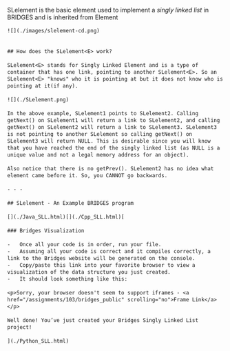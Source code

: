 SLelement<E> is the basic element used to implement a _singly linked list_ in BRIDGES and is inherited from Element<E>

    ![](./images/slelement-cd.png)


    ## How does the SLelement<E> work?

    SLelement<E> stands for Singly Linked Element and is a type of container that has one link, pointing to another SLelement<E>. So an SLelement<E> "knows" who it is pointing at but it does not know who is pointing at it(if any).

    ![](./SLelement.png)

    In the above example, SLelement1 points to SLelement2. Calling getNext() on SLelement1 will return a link to SLelement2, and calling getNext() on SLelement2 will return a link to SLelement3. SLelement3 is not pointing to another SLelement so calling getNext() on SLelement3 will return NULL. This is desirable since you will know that you have reached the end of the singly linked list (as NULL is a unique value and not a legal memory address for an object).

    Also notice that there is no getPrev(). SLelement2 has no idea what element came before it. So, you CANNOT go backwards.

    - - -

    ## SLelement - An Example BRIDGES program

    [](./Java_SLL.html)[](./Cpp_SLL.html)[

    ### Bridges Visualization

    -   Once all your code is in order, run your file.
    -   Assuming all your code is correct and it compiles correctly, a link to the Bridges website will be generated on the console.
    -   Copy/paste this link into your favorite browser to view a visualization of the data structure you just created.
    -   It should look something like this:

    <p>Sorry, your browser doesn't seem to support iframes - <a href="/assignments/103/bridges_public" scrolling="no">Frame Link</a> </p>

    Well done! You’ve just created your Bridges Singly Linked List project!

    ](./Python_SLL.html)